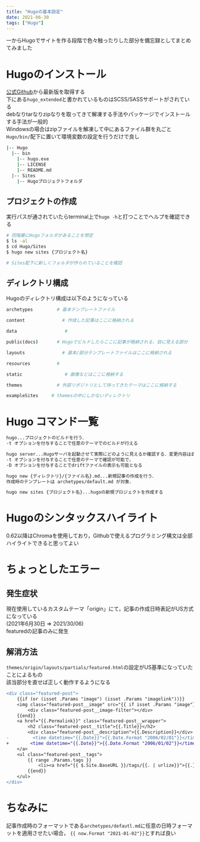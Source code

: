 ```yaml
---
title: "Hugoの基本設定"
date: 2021-06-30
tags: ["Hugo"]
---
```


一からHugoでサイトを作る段階で色々触ったりした部分を備忘録としてまとめてみました

# Hugoのインストール

[公式Github](https://github.com/gohugoio/hugo/releases)から最新版を取得する  
下にある`hugo_extended`と書かれているものはSCSS/SASSサポートがされている  
debなりtarなりzipなりを取ってきて解凍する手法やパッケージでインストールする手法が一般的  
Windowsの場合はzipファイルを解凍して中にあるファイル群を丸ごと`Hugo/bin/`配下に置いて環境変数の設定を行うだけで良し  

```sh
|-- Hugo
  |-- bin
    |-- hugo.exe
    |-- LICENSE
    |-- README.md
  |-- Sites
    |-- Hugoプロジェクトフォルダ
```

## プロジェクトの作成

実行パスが通されていたらterminal上で`hugo -h`と打つことでヘルプを確認できる  

```sh
# 同階層にHugoフォルダがあることを想定
$ ls -al
$ cd Hugo/Sites
$ hugo new sites {プロジェクト名}

# Sites配下に新しくフォルダが作られていることを確認
```

## ディレクトリ構成

Hugoのディレクトリ構成は以下のようになっている

```sh
archetypes         # 基本テンプレートファイル

content              # 作成した記事はここに格納される

data                  # 

public(docs)       # Hugoでビルドしたらここに記事が格納される、目に見える部分

layouts              # 基本/部分テンプレートファイルはここに格納される

resources          #

static                # 画像などはここに格納する

themes             # 外部リポジトリとして持ってきたテーマはここに格納する

exampleSites     # themesの中にしかないディレクトリ
```

# Hugo コマンド一覧

```sh
hugo...プロジェクトのビルドを行う．
-t オプションを付与することで任意のテーマでのビルドが行える

hugo server...Hugoサーバを起動させて実際にどのように見えるか確認する．変更内容は自動反映される．
-t オプションを付与することで任意のテーマで確認が可能で，
-D オプションを付与することでdriftファイルの表示も可能となる

hugo new {ディレクトリ}/{ファイル名}.md...新規記事の作成を行う．
作成時のテンプレートは archetypes/default.md が対象．

hugo new sites {プロジェクト名}...hugoの新規プロジェクトを作成する
```

# Hugoのシンタックスハイライト
0.62以降はChromaを使用しており，Githubで使えるプログラミング構文は全部ハイライトできると思ってよい

# ちょっとしたエラー

## 発生症状

現在使用しているカスタムテーマ「origin」にて，記事の作成日時表記がUS方式になっている  
(2021年6月30日 => 2021/30/06)  
featuredの記事のみに発生

## 解消方法

`themes/origin/layouts/partials/featured.html`の設定がUS基準になっていたことによるもの  
該当部分を直せば正しく動作するようになる  

```diff {linenos = true}
<div class="featured-post">
    {{if (or (isset .Params "image") (isset .Params "imagelink"))}}
    <img class="featured-post__image" src="{{ if isset .Params "image"}}{{printf "%s%s" .File.Dir .Params.image | absURL }}{{else if (isset .Params "imagelink")}}{{.Params.imagelink}}{{end}}" alt="{{.Params.imageTitle}}" />
        <div class="featured-post__image-filter"></div>
    {{end}}
    <a href="{{.Permalink}}" class="featured-post__wrapper">
        <h2 class="featured-post__title">{{.Title}}</h2>
        <div class="featured-post__description">{{.Description}}</div>
-         <time datetime="{{.Date}}">{{.Date.Format "2006/02/01"}}</time>
+        <time datetime="{{.Date}}">{{.Date.Format "2006/01/02"}}</time>
    </a>
    <ul class="featured-post__tags">
        {{ range .Params.tags }}
            <li><a href="{{ $.Site.BaseURL }}/tags/{{. | urlize}}">{{.}}</a></li>
        {{end}}
    </ul>
</div>
```

# ちなみに

記事作成時のフォーマットである`archetypes/defautl.md`に任意の日時フォーマットを適用させたい場合，
`{{ now.Format "2021-01-02"}}`とすれば良い